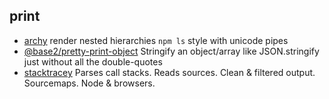## print

- [archy](https://github.com/substack/node-archy) render nested hierarchies `npm ls` style with unicode pipes
- [@base2/pretty-print-object](https://github.com/Chris-Baker/pretty-print-object) Stringify an object/array like JSON.stringify just without all the double-quotes
- [stacktracey](https://github.com/xpl/stacktracey) Parses call stacks. Reads sources. Clean & filtered output. Sourcemaps. Node & browsers.